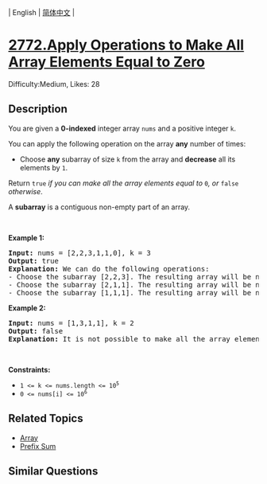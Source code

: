
| English | [简体中文](README.md) |

# [2772.Apply Operations to Make All Array Elements Equal to Zero](https://leetcode.com/problems/apply-operations-to-make-all-array-elements-equal-to-zero/)
Difficulty:Medium, Likes: 28

## Description

<p>You are given a <strong>0-indexed</strong> integer array <code>nums</code> and a positive integer <code>k</code>.</p>

<p>You can apply the following operation on the array <strong>any</strong> number of times:</p>

<ul>
	<li>Choose <strong>any</strong> subarray of size <code>k</code> from the array and <strong>decrease</strong> all its elements by <code>1</code>.</li>
</ul>

<p>Return <code>true</code><em> if you can make all the array elements equal to </em><code>0</code><em>, or </em><code>false</code><em> otherwise</em>.</p>

<p>A <strong>subarray</strong> is a contiguous non-empty part of an array.</p>

<p>&nbsp;</p>
<p><strong class="example">Example 1:</strong></p>

<pre>
<strong>Input:</strong> nums = [2,2,3,1,1,0], k = 3
<strong>Output:</strong> true
<strong>Explanation:</strong> We can do the following operations:
- Choose the subarray [2,2,3]. The resulting array will be nums = [<strong><u>1</u></strong>,<strong><u>1</u></strong>,<strong><u>2</u></strong>,1,1,0].
- Choose the subarray [2,1,1]. The resulting array will be nums = [1,1,<strong><u>1</u></strong>,<strong><u>0</u></strong>,<strong><u>0</u></strong>,0].
- Choose the subarray [1,1,1]. The resulting array will be nums = [<u><strong>0</strong></u>,<u><strong>0</strong></u>,<u><strong>0</strong></u>,0,0,0].
</pre>

<p><strong class="example">Example 2:</strong></p>

<pre>
<strong>Input:</strong> nums = [1,3,1,1], k = 2
<strong>Output:</strong> false
<strong>Explanation:</strong> It is not possible to make all the array elements equal to 0.
</pre>

<p>&nbsp;</p>
<p><strong>Constraints:</strong></p>

<ul>
	<li><code>1 &lt;= k &lt;= nums.length &lt;= 10<sup>5</sup></code></li>
	<li><code>0 &lt;= nums[i] &lt;= 10<sup>6</sup></code></li>
</ul>


## Related Topics

- [Array](https://leetcode.com/tag/array/)
- [Prefix Sum](https://leetcode.com/tag/prefix-sum/)

## Similar Questions

